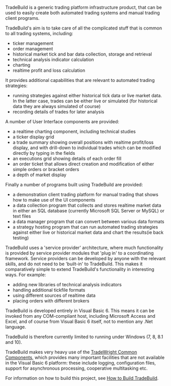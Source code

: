 TradeBuild is a generic trading platform infrastructure product, that can be used to easily create both automated trading systems
and manual trading client programs. 

TradeBuild's aim is to take care of all the complicated stuff that is common to all trading systems, including:

*	ticker management 
*	order management 
*	historical market tick and bar data collection, storage and retrieval 
*	technical analysis indicator calculation 
*	charting 
*	realtime profit and loss calculation

It provides additional capabilities that are relevant to automated trading strategies:

*	running strategies against either historical tick data or live market data. In the latter case, trades can be either live or 
simulated (for historical data they are always simulated of course) 
*	recording details of trades for later analysis

A number of User Interface components are provided:

*	a realtime charting component, including technical studies
*	a ticker display grid 
*	a trade summary showing overall positions with realtime profit/loss display, and with drill-down to individual trades which can 
be modified directly by typing in the fields 
*	an executions grid showing details of each order fill 
*	an order ticket that allows direct creation and modification of either simple orders or bracket orders 
*	a depth of market display

Finally a number of programs built using TradeBuild are provided:

*	a demonstration client trading platform for manual trading that shows how to make use of the UI components 
*	a data collection program that collects and stores realtime market data in either an SQL database (currently Microsoft SQL Server 
or MySQL) or text files 
*	a data manager program that can convert between various data formats 
*	a strategy hosting program that can run automated trading strategies against either live or historical market data and chart 
the results(ie back testing)

TradeBuild uses a 'service provider' architecture, where much functionality is provided by service provider modules that 'plug in' 
to a coordinating framework. Service providers can be developed by anyone with the relevant skills, and do not need to be 'built-in' 
to TradeBuild. This makes it comparatively simple to extend TradeBuild's functionality in interesting ways. For example:

*	adding new libraries of technical analysis indicators 
*	handling additional tickfile formats 
*	using different sources of realtime data 
*	placing orders with different brokers

TradeBuild is developed entirely in Visual Basic 6. This means it can be invoked from any COM-compliant host, including Microsoft 
Access and Excel, and of course from Visual Basic 6 itself, not to mention any .Net language.

TradeBuild is therefore currently limited to running under Windows (7, 8, 8.1 and 10).

TradeBuild makes very heavy use of the [TradeWright Common Components](https://github.com/rlktradewright/tradewright-common), which
provides many important facilities that are not available in the Visual Basic 6 platform: these include logging, configuration files, 
support for asynchronous processing, cooperative multitasking etc.

For information on how to build this project, see [How to Build TradeBuild](Docs/UserGuides/BuildingTradeBuild/BuildingTradeBuild.md).

